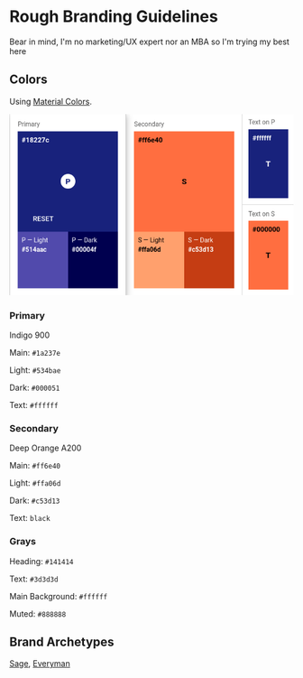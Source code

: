 # Rough Branding Guidelines

Bear in mind, I'm no marketing/UX expert nor an MBA so I'm trying my best here 

## Colors

Using [Material Colors](https://material.io/resources/color/#!/?view.left=0&view.right=0&primary.color=1A237E&secondary.color=FF6E40).

![Image of the color palette](palette.png)

### Primary
Indigo 900

Main: `#1a237e`

Light: `#534bae`

Dark: `#000051`

Text: `#ffffff`

### Secondary
Deep Orange A200

Main: `#ff6e40`

Light: `#ffa06d`

Dark: `#c53d13`

Text: `black`

### Grays
Heading: `#141414`

Text: `#3d3d3d`

Main Background: `#ffffff`

Muted: `#888888`

## Brand Archetypes

[Sage](https://www.kayeputnam.com/brandality-archetype-sage/), [Everyman](https://www.kayeputnam.com/brandality-archetype-everyman/)